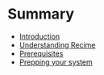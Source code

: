# Summary

* [Introduction](README.md)
* [Understanding Recime](chapter1.md)
* [Prerequisites](prerequisites.md)
* [Prepping your system](prepping_your_system.md)

